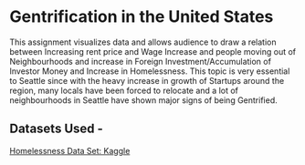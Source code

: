 # Gentrification in the United States
This assignment visualizes data and allows audience to draw a relation between Increasing rent price and Wage Increase and people moving out of Neighbourhoods and increase in Foreign Investment/Accumulation of Investor Money and Increase in Homelessness. This topic is very essential to Seattle since with the heavy increase in growth of Startups around the region, many locals have been forced to relocate and a lot of neighbourhoods in Seattle have shown major signs of being Gentrified. 

## Datasets Used -  
[Homelessness Data Set: Kaggle](https://www.kaggle.com/adamschroeder/homelessness/version/2)

